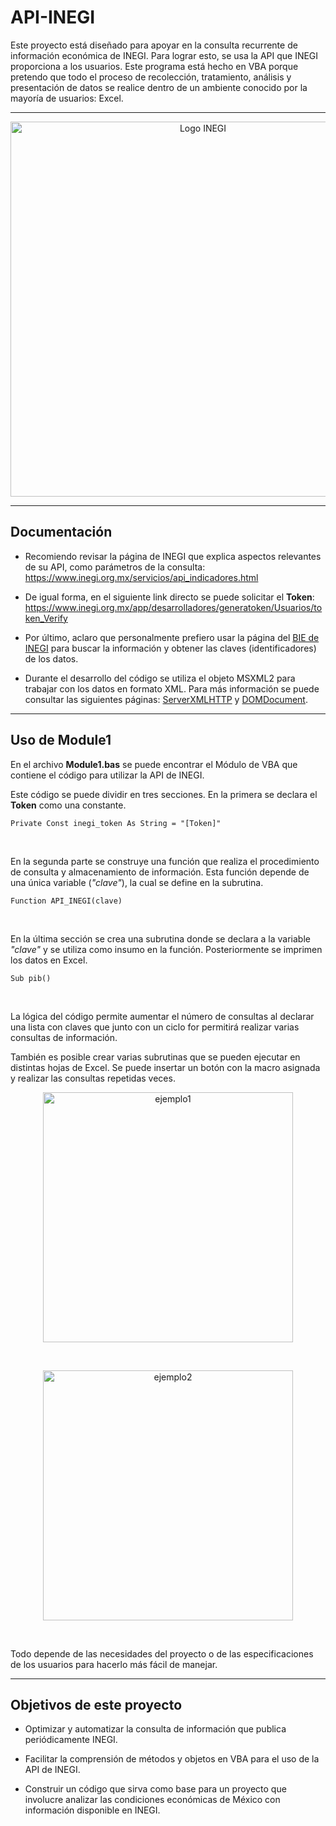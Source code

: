 

# **API-INEGI**

Este proyecto está diseñado para apoyar en la consulta recurrente de información económica de INEGI. Para lograr esto, se usa la API que INEGI proporciona a los usuarios. Este programa está hecho en VBA porque pretendo que todo el proceso de recolección, tratamiento, análisis y presentación de datos se realice dentro de un ambiente conocido por la mayoría de usuarios: Excel.

---

<p align="center"> <img src="https://github.com/user-attachments/assets/e24fa025-ef66-49a3-8eb0-255a33d63e8e" alt="Logo INEGI" width="600"> </p>

---

## **Documentación**
- Recomiendo revisar la página de INEGI que explica aspectos relevantes de su API, como parámetros de la consulta: https://www.inegi.org.mx/servicios/api_indicadores.html

- De igual forma, en el siguiente link directo se puede solicitar el **Token**: https://www.inegi.org.mx/app/desarrolladores/generatoken/Usuarios/token_Verify

- Por último, aclaro que personalmente prefiero usar la página del [BIE de INEGI](https://www.inegi.org.mx/app/indicadores/default.aspx?tm=0) para buscar la información y obtener las claves (identificadores) de los datos. 

- Durante el desarrollo del código se utiliza el objeto MSXML2 para trabajar con los datos en formato XML. Para más información se puede consultar las siguientes páginas: [ServerXMLHTTP](https://learn.microsoft.com/en-us/previous-versions/windows/desktop/ms762278(v=vs.85)) y [DOMDocument](https://learn.microsoft.com/en-us/previous-versions/windows/desktop/ms757828(v=vs.85)).
  
---


## **Uso de Module1**

En el archivo **Module1.bas** se puede encontrar el Módulo de VBA que contiene el código para utilizar la API de INEGI. 

Este código se puede dividir en tres secciones. En la primera se declara el **Token** como una constante.

    Private Const inegi_token As String = "[Token]"
<br>

En la segunda parte se construye una función que realiza el procedimiento de consulta y almacenamiento de información. Esta función depende de una única variable (_"clave"_), la cual se define en la subrutina.

    Function API_INEGI(clave)
<br>

En la última sección se crea una subrutina donde se declara a la variable _"clave"_ y se utiliza como insumo en la función. Posteriormente se imprimen los datos en Excel.  

    Sub pib()
<br>

La lógica del código permite aumentar el número de consultas al declarar una lista con claves que junto con un ciclo for permitirá realizar varias consultas de información.

También es posible crear varias subrutinas que se pueden ejecutar en distintas hojas de Excel. Se puede insertar un botón con la macro asignada y realizar las consultas repetidas veces.

<p align="center"> <img src="https://github.com/user-attachments/assets/76976700-d78c-4adb-879f-e04c27b9234a" alt="ejemplo1" width="400"> </p>
<br>

<p align="center"> <img src="https://github.com/user-attachments/assets/3b56d5e4-6913-4c93-881c-00911e303815" alt="ejemplo2" width="400"> </p>
<br>


Todo depende de las necesidades del proyecto o de las especificaciones de los usuarios para hacerlo más fácil de manejar. 

---

## Objetivos de este proyecto

- Optimizar y automatizar la consulta de información que publica periódicamente INEGI.
  
- Facilitar la comprensión de métodos y objetos en VBA para el uso de la API de INEGI.
  
- Construir un código que sirva como base para un proyecto que involucre analizar las condiciones económicas de México con información  disponible en INEGI.


